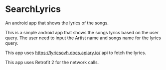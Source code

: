 # SearchLyrics
An android app that shows the lyrics of the songs.

This is a simple android app that shows the songs lyrics based on the user query.
The user need to input the Artist name and songs name for the lyrics query.

This app uses https://lyricsovh.docs.apiary.io/ api to fetch the lyrics. 

This app uses Retrofit 2 for the network calls.

